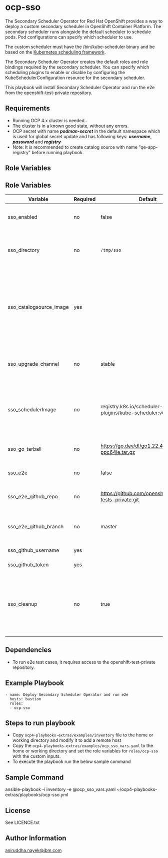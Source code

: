 ocp-sso
=========

The Secondary Scheduler Operator for Red Hat OpenShift provides a way to deploy a custom secondary scheduler in OpenShift Container Platform. The secondary scheduler runs alongside the default scheduler to schedule pods. Pod configurations can specify which scheduler to use.

The custom scheduler must have the /bin/kube-scheduler binary and be based on the [Kubernetes scheduling framework](https://kubernetes.io/docs/concepts/scheduling-eviction/scheduling-framework/).

The Secondary Scheduler Operator creates the default roles and role bindings required by the secondary scheduler. You can specify which scheduling plugins to enable or disable by configuring the KubeSchedulerConfiguration resource for the secondary scheduler.


This playbook will install Secondary Scheduler Operator and run the e2e from the openshift-test-private repository.


Requirements
------------

- Running OCP 4.x cluster is needed..
- The cluster is in a known good state, without any errors.
- OCP secret with name ***podman-secret*** in the default namespace which is used for global secret update and has following keys: ***username***, ***password*** and ***registry***
- Note: It is recommended to create catalog source with name "qe-app-registry" before running playbook.

Role Variables
--------------

Role Variables
--------------
| Variable                       | Required | Default     | Comments                                       |
|--------------------------------|----------|-------------|------------------------------------------------|
| sso_enabled                    | no       |   false     | Set it to true to run this playbook            |
| sso_directory                  | no       | `/tmp/sso`  | Working directory for secondary scheduler operator|
| sso_catalogsource_image        | yes       |             | Catlog source index image. If not defined, default `redhat-operators` catalog source will be used |
| sso_upgrade_channel            | no       |    stable   | Channel version for the secondary scheduler operator|
| sso_schedulerImage             | no       | registry.k8s.io/scheduler-plugins/kube-scheduler:v0.30.6 | k8s client package  versions that the scheduler-plugins are compiled with |
| sso_go_tarball                 | no       | https://go.dev/dl/go1.22.4.linux-ppc64le.tar.gz | HTTPS URL for golang tarball |
| sso_e2e                        | no       |    false    | Set it true for running e2e tests              |
| sso_e2e_github_repo            | no       | https://github.com/openshift/openshift-tests-private.git     | github repository for running e2e tests |
| sso_e2e_github_branch          | no       |    master   | github repository branch for running e2e tests |
| sso_github_username            | yes      |             | Github username                                |
| sso_github_token               | yes      |             | Github token                                   |
| sso_cleanup                    | no       |    true     | Uninstall and cleanup any existing installed version of secondary scheduler operator |

Dependencies
------------

- To run e2e test cases, it requires access to the openshift-test-private repository.

Example Playbook
----------------

```
- name: Deploy Secondary Scheduler Operator and run e2e
  hosts: bastion
  roles:
  - ocp-sso
```

Steps to run playbook
----------------------

 - Copy `ocp4-playbooks-extras/examples/inventory` file to the home or working directory and modify it to add a remote host
 - Copy the `ocp4-playbooks-extras/examples/ocp_sso_vars.yaml` to the home or working directory and set the role variables for `roles/ocp-sso` with the custom inputs.
 - To execute the playbook run the below sample command


Sample Command
---------------

ansible-playbook -i inventory -e @ocp_sso_vars.yaml ~/ocp4-playbooks-extras/playbooks/ocp-sso.yml 

License
-------

See LICENCE.txt

Author Information
------------------

aniruddha.nayek@ibm.com

